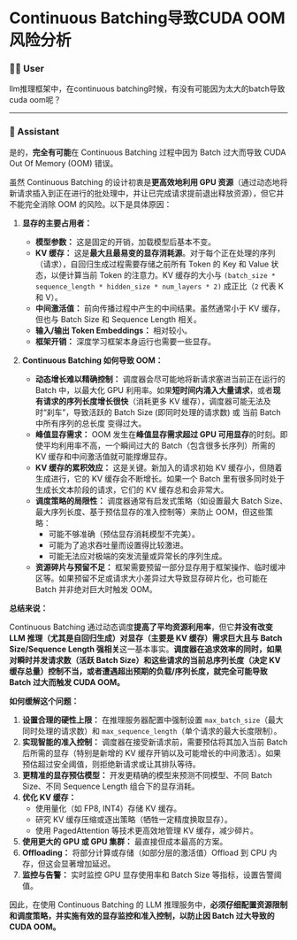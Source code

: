 # Continuous Batching导致CUDA OOM风险分析

### 🧑‍💻 User

llm推理框架中，在continuous batching时候，有没有可能因为太大的batch导致cuda oom呢？

---

### 🤖 Assistant

是的，**完全有可能**在 Continuous Batching 过程中因为 Batch 过大而导致 CUDA Out Of Memory (OOM) 错误。

虽然 Continuous Batching 的设计初衷是**更高效地利用 GPU 资源**（通过动态地将新请求插入到正在进行的批处理中，并让已完成请求提前退出释放资源），但它并不能完全消除 OOM 的风险。以下是具体原因：

1.  **显存的主要占用者：**
    *   **模型参数：** 这是固定的开销，加载模型后基本不变。
    *   **KV 缓存：** 这是**最大且最易变的显存消耗源**。对于每个正在处理的序列（请求），自回归生成过程需要存储之前所有 Token 的 Key 和 Value 状态，以便计算当前 Token 的注意力。KV 缓存的大小与 `(batch_size * sequence_length * hidden_size * num_layers * 2)` 成正比（`2` 代表 K 和 V）。
    *   **中间激活值：** 前向传播过程中产生的中间结果。虽然通常小于 KV 缓存，但也与 Batch Size 和 Sequence Length 相关。
    *   **输入/输出 Token Embeddings：** 相对较小。
    *   **框架开销：** 深度学习框架本身运行也需要一些显存。

2.  **Continuous Batching 如何导致 OOM：**
    *   **动态增长难以精确控制：** 调度器会尽可能地将新请求塞进当前正在运行的 Batch 中，以最大化 GPU 利用率。如果**短时间内涌入大量请求**，或者**现有请求的序列长度增长很快**（消耗更多 KV 缓存），调度器可能无法及时“刹车”，导致活跃的 Batch Size (即同时处理的请求数) 或 当前 Batch 中所有序列的总长度 变得过大。
    *   **峰值显存需求：** OOM 发生在**峰值显存需求超过 GPU 可用显存**的时刻。即使平均利用率不高，一个瞬间过大的 Batch（包含很多长序列）所需的 KV 缓存和中间激活值就可能撑爆显存。
    *   **KV 缓存的累积效应：** 这是关键。新加入的请求初始 KV 缓存小，但随着生成进行，它的 KV 缓存会不断增长。如果一个 Batch 里有很多同时处于生成长文本阶段的请求，它们的 KV 缓存总和会非常大。
    *   **调度策略的局限性：** 调度器通常有启发式策略（如设置最大 Batch Size、最大序列长度、基于预估显存的准入控制等）来防止 OOM，但这些策略：
        *   可能不够准确（预估显存消耗模型不完美）。
        *   可能为了追求吞吐量而设置得比较激进。
        *   可能无法应对极端的突发流量或异常长的序列生成。
    *   **资源碎片与预留不足：** 框架需要预留一部分显存用于框架操作、临时缓冲区等。如果预留不足或请求大小差异过大导致显存碎片化，也可能在 Batch 并非绝对巨大时触发 OOM。

**总结来说：**

Continuous Batching 通过动态调度**提高了平均资源利用率**，但它**并没有改变 LLM 推理（尤其是自回归生成）对显存（主要是 KV 缓存）需求巨大且与 Batch Size/Sequence Length 强相关**这一基本事实。**调度器在追求效率的同时，如果对瞬时并发请求数（活跃 Batch Size）和这些请求的当前总序列长度（决定 KV 缓存总量）控制不当，或者遭遇超出预期的负载/序列长度，就完全可能导致 Batch 过大而触发 CUDA OOM。**

**如何缓解这个问题：**

1.  **设置合理的硬性上限：** 在推理服务器配置中强制设置 `max_batch_size`（最大同时处理的请求数）和 `max_sequence_length`（单个请求的最大长度限制）。
2.  **实现智能的准入控制：** 调度器在接受新请求前，需要预估将其加入当前 Batch 后所需的显存（特别是新增的 KV 缓存开销以及可能增长的中间激活）。如果预估超过安全阈值，则拒绝新请求或让其排队等待。
3.  **更精准的显存预估模型：** 开发更精确的模型来预测不同模型、不同 Batch Size、不同 Sequence Length 组合下的显存消耗。
4.  **优化 KV 缓存：**
    *   使用量化（如 FP8, INT4）存储 KV 缓存。
    *   研究 KV 缓存压缩或逐出策略（牺牲一定精度换取显存）。
    *   使用 PagedAttention 等技术更高效地管理 KV 缓存，减少碎片。
5.  **使用更大的 GPU 或 GPU 集群：** 最直接但成本最高的方案。
6.  **Offloading：** 将部分计算或存储（如部分层的激活值）Offload 到 CPU 内存，但这会显著增加延迟。
7.  **监控与告警：** 实时监控 GPU 显存使用率和 Batch Size 等指标，设置告警阈值。

因此，在使用 Continuous Batching 的 LLM 推理服务中，**必须仔细配置资源限制和调度策略，并实施有效的显存监控和准入控制，以防止因 Batch 过大导致的 CUDA OOM。**